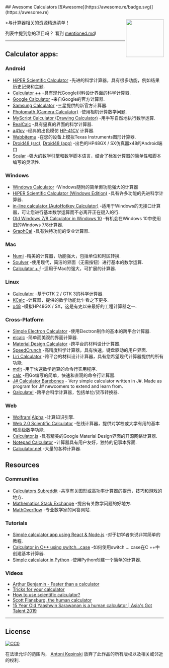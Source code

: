 <div class="github-widget" data-repo="xxczaki/awesome-calculators"></div>
<script async src="https://pagead2.googlesyndication.com/pagead/js/adsbygoogle.js"></script><ins class="adsbygoogle" style="display:block" data-ad-client="ca-pub-6890694312814945" data-ad-slot="5473692530" data-ad-format="auto"  data-full-width-responsive="true"></ins><script>(adsbygoogle = window.adsbygoogle || []).push({});</script>
## Awesome Calculators [![Awesome](https://awesome.re/badge.svg)](https://awesome.re)

[<img src="https://i.imgur.com/9q98DcX.png" align="right" width="120">](https://raw.githubusercontent.com/xxczaki/awesome-calculators)

&gt;与计算器相关的资源精选清单！

 列表中提到您的项目吗？  看到 [mentioned.md](https://github.com/xxczaki/awesome-calculators/blob/master/mentioned.md)!


  ---

## Calculator apps:

### Android
- [HiPER Scientific Calculator](https://play.google.com/store/apps/details?id=cz.hipercalc&hl=en) -先进的科学计算器，具有很多功能，例如结果历史记录和主题.
- [Calculator ++](https://play.google.com/store/apps/details?id=org.solovyev.android.calculator&hl=en) -具有现代Google材料设计界面的科学计算器.
- [Google Calculator](https://play.google.com/store/apps/details?id=com.google.android.calculator&hl=en) -来自Google的官方计算器.
- [Samsung Calculator](https://play.google.com/store/apps/details?id=com.sec.android.app.popupcalculator&hl=en) -三星提供的新官方计算器.
- [Photomath (Camera Calculator)](https://play.google.com/store/apps/details?id=com.microblink.photomath&hl=en) -使用相机计算数学问题.
- [MyScript Calculator (Drawing Calculator)](https://play.google.com/store/apps/details?id=com.visionobjects.calculator&hl=en) -用手写自然地执行数学运算.
- [RealCalc](https://play.google.com/store/apps/details?id=uk.co.nickfines.RealCalc&hl=en) -具有逼真的界面的科学计算器.
- [a41cv](https://play.google.com/store/apps/details?id=dk.andsen.hp41&hl=en) -经典的出色模仿 [HP-41CV](http://www.hpmuseum.org/hp41.htm) 计算器.
- [Wabbitemu](https://play.google.com/store/apps/details?id=com.Revsoft.Wabbitemu&hl=en) -在您的设备上模拟Texas Instruments图形计算器.
- [Droid48 (src)](https://github.com/shagr4th/droid48/tree/master/app/src/main), [Droid48 (app)](https://play.google.com/store/apps/details?id=org.ab.x48) -出色的HP48GX / SX仿真器x48的Android端口
- [Scalar](https://scalarmath.org/) -强大的数学引擎和数学脚本语言，结合了标准计算器的简单性和脚本编写的灵活性.

### Windows
- [Windows Calculator](https://github.com/Microsoft/calculator) -Windows随附的简单但功能强大的计算器
- [HiPER Scientific Calculator (Windows Edition)](http://hiperdevelopment.wixsite.com/hipercalc) -具有许多功能的先进科学计算器.
- [in-line calculator (AutoHotkey Calculator)](https://github.com/davebrny/in-line-calculator) -适用于Windows的无接口计算器，可让您进行基本数学运算而不必离开正在键入的行.
- [Old Windows 7/8 Calculator in Windows 10](https://winaero.com/download.php?view.1795) -有机会在Windows 10中使用旧的Windows 7/8计算器.
- [GraphCal](http://www.graphcalc.com/) -具有独特功能的专业计算器.

### Mac
- [Numi](https://numi.io/) -精美的计算器，功能强大，包括单位和时区转换.
- [Soulver](http://www.acqualia.com/soulver/) -使用现代，简洁的界面（无需按钮）进行基本的数学运算.
- [Calculator + ƒ](https://www.phnsft.com/products/calculator/) -适用于Mac的强大，可扩展的计算器.

### Linux
- [Galculator](https://github.com/galculator/galculator) -基于GTK 2 / GTK 3的科学计算器.
- [KCalc](https://github.com/KDE/kcalc) -计算器，提供的数学功能比乍看之下更多.
- [x48](https://github.com/gwenhael-le-moine/x48) -模拟HP48GX / SX，这是有史以来最好的工程计算器之一.

### Cross-Platform
- [Simple Electron Calculator](https://github.com/DCKT/electron-calculator) -使用Electron制作的基本的跨平台计算器.
- [elcalc](https://github.com/xxczaki/elcalc) -简单而美观的界面计算器.
- [Material Design Calculator](https://github.com/lirios/calculator) -跨平台的材料设计计算器.
- [SpeedCrunch](http://www.speedcrunch.org/) -高精度科学计算器，具有快速，键盘驱动的用户界面.
- [Liri Calculator](https://liri.io/apps/calculator/) -跨平台的材料设计计算器，具有您希望现代计算器提供的所有功能.
- [mdlt](https://github.com/metadelta/mdlt) -用于快速数学运算的命令行实用程序.
- [calc](https://github.com/alfredxing/calc) -用Go编写的简单，快速和直观的命令行计算器.
- [J# Calculator Barebones](https://github.com/KrzysztofSzewczyk/JSharpCalculator) - Very simple calculator written in J#. Made as program for J# newcomers to extend and learn from.
- [Qalculate!](https://qalculate.github.io/) -跨平台科学计算器，包括单位/货币转换器.

### Web
- [Wolfram|Alpha](https://www.wolframalpha.com/) -计算知识引擎.
- [Web 2.0 Scientific Calculator](http://web2.0calc.com/) -在线计算器，提供对学校或大学有用的基本和高级数学功能.
- [Calculator.js](https://material-calculator.netlify.com/) -具有精美的Google Material Design界面的开源网络计算器.
- [Notepad Calculator](http://notepadcalculator.com/) -计算器具有用户友好，独特的记事本界面.
- [Calculator.net](http://www.calculator.net/) -大量的各种计算器.

## Resources

### Communities
- [Calculators Subreddit](https://www.reddit.com/r/calculators/) -共享有关图形或高功率计算器的提示，技巧和游戏的地方.
- [Mathematics Stack Exchange](https://math.stackexchange.com/) -提出有关数学问题的好地方.
- [MathOverflow](https://mathoverflow.net/) -专业数学家的问答网站.

### Tutorials
- [Simple calculator app using React & Node.js](https://www.codementor.io/azeezolaniran2016/a-simple-calculator-app-using-react-and-node-a0ubeooxk) -对于初学者来说非常简单的教程.
- [Calculator in C++ using switch...case](https://www.programiz.com/cpp-programming/examples/calculator-switch-case) -如何使用switch ... case在C ++中创建基本计算器.
- [Simple calculator in Python](https://www.programiz.com/python-programming/examples/calculator) -使用Python创建一个简单的计算器.

### Videos
- [Arthur Benjamin - Faster than a calculator](https://www.youtube.com/watch?v=e4PTvXtz4GM)
- [Tricks for your calculator](https://www.youtube.com/watch?v=3GfuVDtGhWo)
- [How to use scientific calculator?](https://www.youtube.com/watch?v=3GfuVDtGhWo)
- [Scott Flansburg, the human calculator](https://www.youtube.com/watch?v=WhtvLpi8Z1M)
- [15 Year Old Yaashwin Sarawanan is a human calculator | Asia's Got Talent 2019](https://www.youtube.com/watch?v=kvymoFdjuHw)

---

## License

[![CC0](http://mirrors.creativecommons.org/presskit/buttons/88x31/svg/cc-zero.svg)](https://creativecommons.org/publicdomain/zero/1.0/)

在法律允许的范围内， [Antoni Kepinski](https://akepinski.me) 放弃了此作品的所有版权以及相关或邻近的权利.
